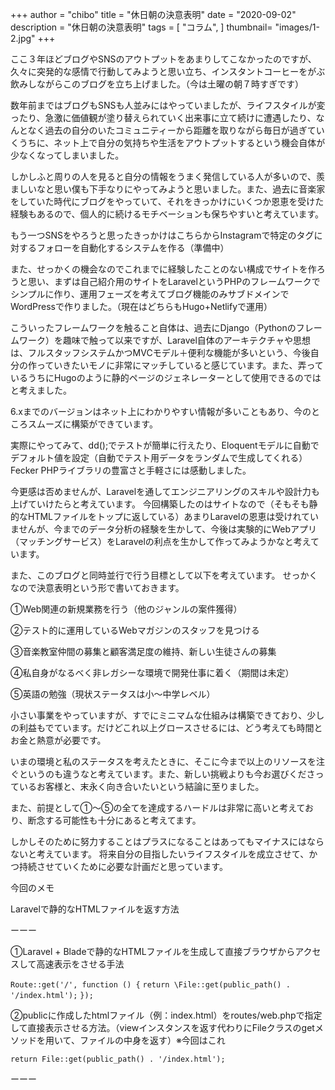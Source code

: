 +++
author = "chibo"
title = "休日朝の決意表明"
date = "2020-09-02"
description = "休日朝の決意表明"
tags = [
    "コラム",
]
thumbnail= "images/1-2.jpg"
+++



ここ３年ほどブログやSNSのアウトプットをあまりしてこなかったのですが、久々に突発的な感情で行動してみようと思い立ち、インスタントコーヒーをがぶ飲みしながらこのブログを立ち上げました。（今は土曜の朝７時すぎです）


数年前まではブログもSNSも人並みにはやっていましたが、ライフスタイルが変ったり、急激に価値観が塗り替えられていく出来事に立て続けに遭遇したり、なんとなく過去の自分のいたコミュニティーから距離を取りながら毎日が過ぎていくうちに、ネット上で自分の気持ちや生活をアウトプットするという機会自体が少なくなってしまいました。


しかしふと周りの人を見ると自分の情報をうまく発信している人が多いので、羨ましいなと思い僕も下手なりにやってみようと思いました。また、過去に音楽家をしていた時代にブログをやっていて、それをきっかけにいくつか恩恵を受けた経験もあるので、個人的に続けるモチベーションも保ちやすいと考えています。

もう一つSNSをやろうと思ったきっかけはこちらからInstagramで特定のタグに対するフォローを自動化するシステムを作る（準備中）


また、せっかくの機会なのでこれまでに経験したことのない構成でサイトを作ろうと思い、まずは自己紹介用のサイトをLaravelというPHPのフレームワークでシンプルに作り、運用フェーズを考えてブログ機能のみサブドメインでWordPressで作りました。（現在はどちらもHugo+Netlifyで運用）


こういったフレームワークを触ること自体は、過去にDjango（Pythonのフレームワーク）を趣味で触って以来ですが、Laravel自体のアーキテクチャや思想は、フルスタッフシステムかつMVCモデル＋便利な機能が多いという、今後自分の作っていきたいモノに非常にマッチしていると感じています。また、弄っているうちにHugoのように静的ページのジェネレーターとして使用できるのではと考えました。


6.xまでのバージョンはネット上にわかりやすい情報が多いこともあり、今のところスムーズに構築ができています。


実際にやってみて、dd();でテストが簡単に行えたり、Eloquentモデルに自動でデフォルト値を設定（自動でテスト用データをランダムで生成してくれる）Fecker PHPライブラリの豊富さと手軽さには感動しました。


今更感は否めませんが、Laravelを通してエンジニアリングのスキルや設計力も上げていけたらと考えています。
今回構築したのはサイトなので（そもそも静的なHTMLファイルをトップに返している）あまりLaravelの恩恵は受けれていませんが、今までのデータ分析の経験を生かして、今後は実験的にWebアプリ（マッチングサービス）をLaravelの利点を生かして作ってみようかなと考えています。


また、このブログと同時並行で行う目標として以下を考えています。
せっかくなので決意表明という形で書いておきます。


①Web関連の新規業務を行う（他のジャンルの案件獲得）


②テスト的に運用しているWebマガジンのスタッフを見つける


③音楽教室仲間の募集と顧客満足度の維持、新しい生徒さんの募集


④私自身がなるべく非レガシーな環境で開発仕事に着く（期間は未定）


⑤英語の勉強（現状ステータスは小〜中学レベル）


小さい事業をやっていますが、すでにミニマムな仕組みは構築できており、少しの利益もでています。だけどこれ以上グロースさせるには、どう考えても時間とお金と熱意が必要です。

いまの環境と私のステータスを考えたときに、そこに今まで以上のリソースを注ぐというのも違うなと考えています。また、新しい挑戦よりも今お選びくださっているお客様と、末永く向き合いたいという結論に至りました。


また、前提として①〜⑤の全てを達成するハードルは非常に高いと考えており、断念する可能性も十分にあると考えてます。

しかしそのために努力することはプラスになることはあってもマイナスにはならないと考えています。
将来自分の目指したいライフスタイルを成立させて、かつ持続させていくために必要な計画だと思っています。





今回のメモ


Laravelで静的なHTMLファイルを返す方法

ーーー

①Laravel + Bladeで静的なHTMLファイルを生成して直接ブラウザからアクセスして高速表示をさせる手法

`Route::get('/', function () {`
    `return \File::get(public_path() . '/index.html');`
`});`

②publicに作成したhtmlファイル（例：index.html）をroutes/web.phpで指定して直接表示させる方法。（viewインスタンスを返す代わりにFileクラスのgetメソッドを用いて、ファイルの中身を返す）※今回はこれ

`return File::get(public_path() . '/index.html');`

ーーー

